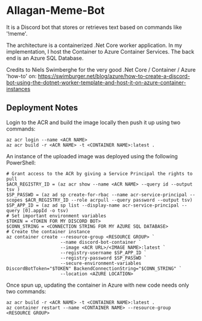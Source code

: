 # Allagan-Meme-Bot

It is a Discord bot that stores or retrieves text based on commands like '!meme'.  

The architecture is a containerized .Net Core worker application.  In my implementation, I host the Container to Azure Container Services.  The back end is an Azure SQL Database.

Credits to Niels Swimberghe for the very good .Net Core / Container / Azure 'how-to' on:
https://swimburger.net/blog/azure/how-to-create-a-discord-bot-using-the-dotnet-worker-template-and-host-it-on-azure-container-instances

## Deployment Notes

Login to the ACR and build the image locally then push it up using two commands:
```
az acr login --name <ACR NAME>
az acr build -r <ACR NAME> -t <CONTAINER NAME>:latest .
```

An instance of the uploaded image was deployed using the following PowerShell: 
```
# Grant access to the ACR by giving a Service Principal the rights to pull
$ACR_REGISTRY_ID = (az acr show --name <ACR NAME> --query id --output tsv )
$SP_PASSWD = (az ad sp create-for-rbac --name acr-service-principal --scopes $ACR_REGISTRY_ID --role acrpull --query password --output tsv) 
$SP_APP_ID = (az ad sp list --display-name acr-service-principal --query [0].appId -o tsv)
# Set important environment variables
$TOKEN = <TOKEN FOR MY DISCORD BOT>
$CONN_STRING = <CONNECTION STRING FOR MY AZURE SQL DATABASE> 
# Create the container instance
az container create --resource-group <RESOURCE GROUP> `
                    --name discord-bot-container `
                    --image <ACR URL>/<IMAGE NAME>:latest `
                    --registry-username $SP_APP_ID `
                    --registry-password $SP_PASSWD `
                    --secure-environment-variables DiscordBotToken="$TOKEN" BackendConnectionString="$CONN_STRING" `
                    --location <AZURE LOCATION>
```

Once spun up, updating the container in Azure with new code needs only two commands:
```
az acr build -r <ACR NAME> -t <CONTAINER NAME>:latest .
az container restart --name <CONTAINER NAME> --resource-group <RESOURCE GROUP>
```

